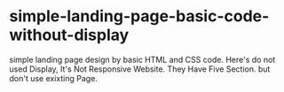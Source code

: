 # simple-landing-page-basic-code-without-display
simple landing page design by basic HTML and CSS code. Here's do not used Display, It's Not Responsive Website. 
They Have Five Section. but don't use exixting Page.
